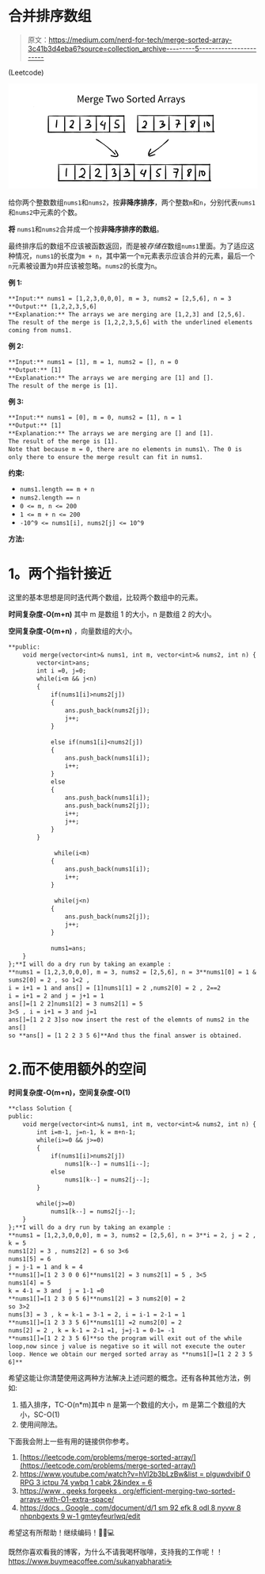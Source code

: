 # 合并排序数组

> 原文：<https://medium.com/nerd-for-tech/merge-sorted-array-3c41b3d4eba6?source=collection_archive---------5----------------------->

(Leetcode)

![](img/af8456c9f3081736dd6eeebeb6564a28.png)

给你两个整数数组`nums1`和`nums2`，按**非降序排序**，两个整数`m`和`n`，分别代表`nums1`和`nums2`中元素的个数。

**将** `nums1`和`nums2`合并成一个按**非降序排序的数组**。

最终排序后的数组不应该被函数返回，而是被*存储在*数组`nums1`里面。为了适应这种情况，`nums1`的长度为`m + n`，其中第一个`m`元素表示应该合并的元素，最后一个`n`元素被设置为`0`并应该被忽略。`nums2`的长度为`n`。

**例 1:**

```
**Input:** nums1 = [1,2,3,0,0,0], m = 3, nums2 = [2,5,6], n = 3
**Output:** [1,2,2,3,5,6]
**Explanation:** The arrays we are merging are [1,2,3] and [2,5,6].
The result of the merge is [1,2,2,3,5,6] with the underlined elements coming from nums1.
```

**例 2:**

```
**Input:** nums1 = [1], m = 1, nums2 = [], n = 0
**Output:** [1]
**Explanation:** The arrays we are merging are [1] and [].
The result of the merge is [1].
```

**例 3:**

```
**Input:** nums1 = [0], m = 0, nums2 = [1], n = 1
**Output:** [1]
**Explanation:** The arrays we are merging are [] and [1].
The result of the merge is [1].
Note that because m = 0, there are no elements in nums1\. The 0 is only there to ensure the merge result can fit in nums1.
```

**约束:**

*   `nums1.length == m + n`
*   `nums2.length == n`
*   `0 <= m, n <= 200`
*   `1 <= m + n <= 200`
*   `-10^9 <= nums1[i], nums2[j] <= 10^9`

**方法:**

# **1。两个指针接近**

这里的基本思想是同时迭代两个数组，比较两个数组中的元素。

**时间复杂度-O(m+n)** 其中 m 是数组 1 的大小，n 是数组 2 的大小。

**空间复杂度-O(m+n)** ，向量数组的大小。

```
**public:
    void merge(vector<int>& nums1, int m, vector<int>& nums2, int n) {
        vector<int>ans;
        int i =0, j=0;
        while(i<m && j<n)
        {
            if(nums1[i]>nums2[j])
            {
                ans.push_back(nums2[j]);
                j++;
            }

            else if(nums1[i]<nums2[j])
            {
                ans.push_back(nums1[i]);
                i++;
            }
            else
            {
                ans.push_back(nums1[i]);
                ans.push_back(nums2[j]);
                i++;
                j++;
            }
        }

             while(i<m)
            {
                ans.push_back(nums1[i]);
                i++;
            }

             while(j<n)
            {
                ans.push_back(nums2[j]);
                j++;
            }

            nums1=ans;
    }
};**I will do a dry run by taking an example :
**nums1 = [1,2,3,0,0,0], m = 3, nums2 = [2,5,6], n = 3**nums1[0] = 1 & sums2[0] = 2 , so 1<2 , 
i = i+1 = 1 and ans[] = [1]nums1[1] = 2 ,nums2[0] = 2 , 2==2 
i = i+1 = 2 and j = j+1 = 1 
ans[]=[1 2 2]nums1[2] = 3 nums2[1] = 5 
3<5 , i = i+1 = 3 and j=1
ans[]=[1 2 2 3]so now insert the rest of the elemnts of nums2 in the ans[]
so **ans[] = [1 2 2 3 5 6]**And thus the final answer is obtained.
```

# 2.而不使用额外的空间

**时间复杂度-O(m+n)，空间复杂度-O(1)**

```
**class Solution {
public:
    void merge(vector<int>& nums1, int m, vector<int>& nums2, int n) {
        int i=m-1, j=n-1, k = m+n-1;
        while(i>=0 && j>=0)
        {
            if(nums1[i]>nums2[j])
                nums1[k--] = nums1[i--];
            else
                nums1[k--] = nums2[j--];
        }

        while(j>=0)
            nums1[k--] = nums2[j--];
    }
};**I will do a dry run by taking an example :
**nums1 = [1,2,3,0,0,0], m = 3, nums2 = [2,5,6], n = 3**i = 2, j = 2 , k = 5
nums1[2] = 3 , nums2[2] = 6 so 3<6
nums1[5] = 6
j = j-1 = 1 and k = 4
**nums1[]=[1 2 3 0 0 6]**nums1[2] = 3 nums2[1] = 5 , 3<5
nums1[4] = 5
k = 4-1 = 3 and  j = 1-1 =0
**nums1[]=[1 2 3 0 5 6]**nums1[2] = 3 nums2[0] = 2
so 3>2 
nums[3] = 3 , k = k-1 = 3-1 = 2, i = i-1 = 2-1 = 1
**nums1[]=[1 2 3 3 5 6]**nums1[1] =2 nums2[0] = 2
nums[2] = 2 , k = k-1 = 2-1 =1, j=j-1 = 0-1= -1
**nums1[]=[1 2 2 3 5 6]**so the program will exit out of the while loop,now since j value is negative so it will not execute the outer loop. Hence we obtain our merged sorted array as **nums1[]=[1 2 2 3 5 6]**
```

希望这能让你清楚使用这两种方法解决上述问题的概念。还有各种其他方法，例如:

1.  插入排序，TC-O(n*m)其中 n 是第一个数组的大小，m 是第二个数组的大小，SC-O(1)
2.  使用间隙法。

下面我会附上一些有用的链接供你参考。

1.  [https://leetcode.com/problems/merge-sorted-array/](https://leetcode.com/problems/merge-sorted-array/)
2.  [https://www.youtube.com/watch?v=hVl2b3bLzBw&list = plguwdvibif 0 RPG 3 ictpu 74 ywbq 1 cabk 2&index = 6](https://www.youtube.com/watch?v=hVl2b3bLzBw&list=PLgUwDviBIf0rPG3Ictpu74YWBQ1CaBkm2&index=6)
3.  [https://www . geeks forgeeks . org/efficient-merging-two-sorted-arrays-with-O1-extra-space/](https://www.geeksforgeeks.org/efficiently-merging-two-sorted-arrays-with-o1-extra-space/)
4.  [https://docs . Google . com/document/d/1 sm 92 efk 8 odl 8 nyvw 8 nhpnbgexts 9 w-1 gmteyfeurlwq/edit](https://docs.google.com/document/d/1SM92efk8oDl8nyVw8NHPnbGexTS9W-1gmTEYfEurLWQ/edit)

希望这有所帮助！继续编码！👩‍🎓💻

既然你喜欢看我的博客，为什么不请我喝杯咖啡，支持我的工作呢！！https://www.buymeacoffee.com/sukanyabharati☕